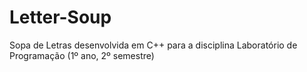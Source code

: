 # Letter-Soup
Sopa de Letras desenvolvida em C++ para a disciplina Laboratório de Programação (1º ano, 2º semestre)
